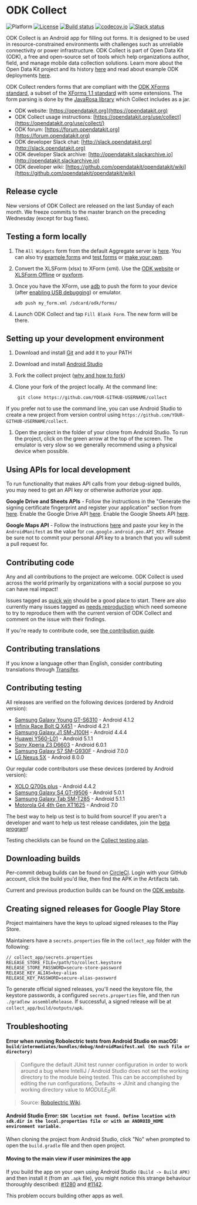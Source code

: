 # ODK Collect
![Platform](https://img.shields.io/badge/platform-Android-blue.svg)
[![License](https://img.shields.io/badge/license-Apache%202.0-blue.svg)](https://opensource.org/licenses/Apache-2.0)
[![Build status](https://circleci.com/gh/opendatakit/collect.svg?style=shield&circle-token=:circle-token)](https://circleci.com/gh/opendatakit/collect)
[![codecov.io](https://codecov.io/github/opendatakit/collect/branch/master/graph/badge.svg)](https://codecov.io/github/opendatakit/collect)
[![Slack status](http://slack.opendatakit.org/badge.svg)](http://slack.opendatakit.org)

ODK Collect is an Android app for filling out forms. It is designed to be used in resource-constrained environments with challenges such as unreliable connectivity or power infrastructure. ODK Collect is part of Open Data Kit (ODK), a free and open-source set of tools which help organizations author, field, and manage mobile data collection solutions. Learn more about the Open Data Kit project and its history [here](https://opendatakit.org/about/) and read about example ODK deployments [here](https://opendatakit.org/about/deployments/).

ODK Collect renders forms that are compliant with the [ODK XForms standard](http://opendatakit.github.io/xforms-spec/), a subset of the [XForms 1.1 standard](https://www.w3.org/TR/xforms/) with some extensions. The form parsing is done by the [JavaRosa library](https://github.com/opendatakit/javarosa) which Collect includes as a jar.

* ODK website: [https://opendatakit.org](https://opendatakit.org)
* ODK Collect usage instructions: [https://opendatakit.org/use/collect](https://opendatakit.org/use/collect/)
* ODK forum: [https://forum.opendatakit.org](https://forum.opendatakit.org)
* ODK developer Slack chat: [http://slack.opendatakit.org](http://slack.opendatakit.org) 
* ODK developer Slack archive: [http://opendatakit.slackarchive.io](http://opendatakit.slackarchive.io) 
* ODK developer wiki: [https://github.com/opendatakit/opendatakit/wiki](https://github.com/opendatakit/opendatakit/wiki)

## Release cycle
New versions of ODK Collect are released on the last Sunday of each month. We freeze commits to the master branch on the preceding Wednesday (except for bug fixes).

## Testing a form locally

1. The `All Widgets` form from the default Aggregate server is [here](https://docs.google.com/spreadsheets/d/1af_Sl8A_L8_EULbhRLHVl8OclCfco09Hq2tqb9CslwQ/edit#gid=0). You can also try [example forms](https://github.com/XLSForm/example-forms) and [test forms](https://github.com/XLSForm/test-forms) or [make your own](https://xlsform.org).

1. Convert the XLSForm (xlsx) to XForm (xml). Use the [ODK website](http://opendatakit.org/xiframe/) or [XLSForm Offline](https://gumroad.com/l/xlsform-offline) or [pyxform](https://github.com/XLSForm/pyxform).

1. Once you have the XForm, use [adb](https://developer.android.com/studio/command-line/adb.html) to push the form to your device (after [enabling USB debugging](https://www.kingoapp.com/root-tutorials/how-to-enable-usb-debugging-mode-on-android.htm)) or emulator.
	```
	adb push my_form.xml /sdcard/odk/forms/
	```

1. Launch ODK Collect and tap `Fill Blank Form`. The new form will be there.

## Setting up your development environment

1. Download and install [Git](https://git-scm.com/downloads) and add it to your PATH

1. Download and install [Android Studio](https://developer.android.com/studio/index.html) 

1. Fork the collect project ([why and how to fork](https://help.github.com/articles/fork-a-repo/))

1. Clone your fork of the project locally. At the command line:

        git clone https://github.com/YOUR-GITHUB-USERNAME/collect

 If you prefer not to use the command line, you can use Android Studio to create a new project from version control using `https://github.com/YOUR-GITHUB-USERNAME/collect`. 

1. Open the project in the folder of your clone from Android Studio. To run the project, click on the green arrow at the top of the screen. The emulator is very slow so we generally recommend using a physical device when possible.

## Using APIs for local development

To run functionality that makes API calls from your debug-signed builds, you may need to get an API key or otherwise authorize your app.

**Google Drive and Sheets APIs** - Follow the instructions in the "Generate the signing certificate fingerprint and register your application" section from [here](https://developers.google.com/drive/android/auth). Enable the Google Drive API [here](https://console.developers.google.com/apis/api/drive/). Enable the Google Sheets API [here](https://console.developers.google.com/apis/api/sheets.googleapis.com).

**Google Maps API** - Follow the instructions [here](https://developers.google.com/maps/documentation/android-api/signup) and paste your key in the `AndroidManifest` as the value for `com.google.android.geo.API_KEY`. Please be sure not to commit your personal API key to a branch that you will submit a pull request for.
 
## Contributing code
Any and all contributions to the project are welcome. ODK Collect is used across the world primarily by organizations with a social purpose so you can have real impact!

Issues tagged as [quick win](https://github.com/opendatakit/collect/labels/quick%20win) should be a good place to start. There are also currently many issues tagged as [needs reproduction](https://github.com/opendatakit/collect/labels/needs%20reproduction) which need someone to try to reproduce them with the current version of ODK Collect and comment on the issue with their findings.

If you're ready to contribute code, see [the contribution guide](CONTRIBUTING.md).

## Contributing translations
If you know a language other than English, consider contributing translations through [Transifex](https://www.transifex.com/opendatakit/collect/).

## Contributing testing
All releases are verified on the following devices (ordered by Android version):
* [Samsung Galaxy Young GT-S6310](http://www.gsmarena.com/samsung_galaxy_young_s6310-5280.php) - Android 4.1.2
* [Infinix Race Bolt Q X451](http://bestmobs.com/infinix-race-bolt-q-x451) - Android 4.2.1
* [Samsung Galaxy J1 SM-J100H](http://www.gsmarena.com/samsung_galaxy_j1-6907.php) - Android 4.4.4
* [Huawei Y560-L01](http://www.gsmarena.com/huawei_y560-7829.php) - Android 5.1.1
* [Sony Xperia Z3 D6603](http://www.gsmarena.com/sony_xperia_z3-6539.php) - Android 6.0.1
* [Samsung Galaxy S7 SM-G930F](https://www.gsmarena.com/samsung_galaxy_s7-7821.php) - Android 7.0.0
* [LG Nexus 5X](https://www.gsmarena.com/lg_nexus_5x-7556.php) - Android 8.0.0

Our regular code contributors use these devices (ordered by Android version): 
* [XOLO Q700s plus](http://www.gsmarena.com/xolo_q700s_plus-6624.php) - Android 4.4.2
* [Samsung Galaxy S4 GT-I9506](http://www.gsmarena.com/samsung_i9506_galaxy_s4-5542.php) - Android 5.0.1
* [Samsung Galaxy Tab SM-T285](http://www.gsmarena.com/samsung_galaxy_tab_a_7_0_(2016)-7880.php) - Android 5.1.1
* [Motorola G4 4th Gen XT1625](http://www.gsmarena.com/motorola_moto_g4-8103.php) - Android 7.0

The best way to help us test is to build from source! If you aren't a developer and want to help us test release candidates, join the [beta program](https://play.google.com/apps/testing/org.odk.collect.android)!

Testing checklists can be found on the [Collect testing plan](https://docs.google.com/spreadsheets/d/1ITmOW2MFs_8-VM6MTwganTRWDjpctz9CI8QKojXrnjE/edit?usp=sharing).

## Downloading builds
Per-commit debug builds can be found on [CircleCI](https://circleci.com/gh/opendatakit/collect). Login with your GitHub account, click the build you'd like, then find the APK in the Artifacts tab.

Current and previous production builds can be found on the [ODK website](https://opendatakit.org/downloads/download-info/odk-collect-apk).

## Creating signed releases for Google Play Store
Project maintainers have the keys to upload signed releases to the Play Store. 

Maintainers have a `secrets.properties` file in the `collect_app` folder with the following:
```
// collect_app/secrets.properties
RELEASE_STORE_FILE=/path/to/collect.keystore
RELEASE_STORE_PASSWORD=secure-store-password
RELEASE_KEY_ALIAS=key-alias
RELEASE_KEY_PASSWORD=secure-alias-password
```
To generate official signed releases, you'll need the keystore file, the keystore passwords, a configured `secrets.properties` file, and then run `./gradlew assembleRelease`. If successful, a signed release will be at `collect_app/build/outputs/apk`.

## Troubleshooting
#### Error when running Robolectric tests from Android Studio on macOS: `build/intermediates/bundles/debug/AndroidManifest.xml (No such file or directory)`
> Configure the default JUnit test runner configuration in order to work around a bug where IntelliJ / Android Studio does not set the working directory to the module being tested. This can be accomplished by editing the run configurations, Defaults -> JUnit and changing the working directory value to $MODULE_DIR$.

> Source: [Robolectric Wiki](https://github.com/robolectric/robolectric/wiki/Running-tests-in-Android-Studio#notes-for-mac).

#### Android Studio Error: `SDK location not found. Define location with sdk.dir in the local.properties file or with an ANDROID_HOME environment variable.`
When cloning the project from Android Studio, click "No" when prompted to open the `build.gradle` file and then open project.

#### Moving to the main view if user minimizes the app
If you build the app on your own using Android Studio `(Build -> Build APK)` and then install it (from an `.apk` file), you might notice this strange behaviour thoroughly described: [#1280](https://github.com/opendatakit/collect/issues/1280) and [#1142](https://github.com/opendatakit/collect/issues/1142).

This problem occurs building other apps as well.

